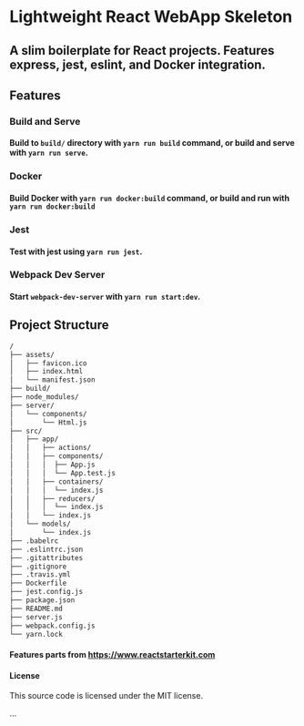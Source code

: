 # Lightweight React WebApp Skeleton

## A slim boilerplate for React projects. Features express, jest, eslint, and Docker integration.

## Features

### Build and Serve

#### Build to `build/` directory with `yarn run build` command, or build and serve with `yarn run serve`.

### Docker

#### Build Docker with `yarn run docker:build` command, or build and run with `yarn run docker:build`

### Jest

#### Test with jest using `yarn run jest`.

### Webpack Dev Server

#### Start `webpack-dev-server` with `yarn run start:dev`.

## Project Structure

```bash
/
├── assets/
│   ├── favicon.ico
│   ├── index.html
│   └── manifest.json
├── build/
├── node_modules/
├── server/
│   └── components/
│       └── Html.js
├── src/
│   ├── app/
│   │   ├── actions/
│   │   ├── components/
│   │   │  ├── App.js
│   │   │  └── App.test.js
│   │   ├── containers/
│   │   │  └── index.js
│   │   ├── reducers/
│   │   │  └── index.js
│   │   └── index.js
│   └── models/
│       └── index.js
├── .babelrc
├── .eslintrc.json
├── .gitattributes
├── .gitignore
├── .travis.yml
├── Dockerfile
├── jest.config.js
├── package.json
├── README.md
├── server.js
├── webpack.config.js
└── yarn.lock
```

#### Features parts from https://www.reactstarterkit.com

#### License

This source code is licensed under the MIT license.

...
